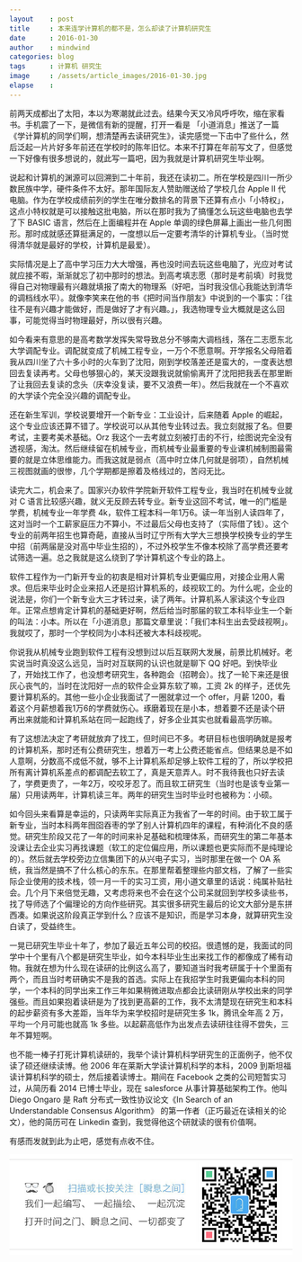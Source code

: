 ```yaml
---
layout    : post
title     : 本来连学计算机的都不是，怎么却读了计算机研究生
date      : 2016-01-30
author    : mindwind
categories: blog
tags      : 计算机 研究生
image     : /assets/article_images/2016-01-30.jpg
elapse    :
---
```



前两天成都出了太阳，本以为寒潮就此过去。结果今天又冷风呼呼吹，缩在家看书。手机震了一下，是微信有新的提醒，打开一看是 「小道消息」推送了一篇《学计算机的同学们啊，想清楚再去读研究生》，读完感觉一下击中了些什么，然后泛起一片片好多年前还在学校时的陈年旧忆。本来不打算在年前写文了，但感觉一下好像有很多想说的，就此写一篇吧，因为我就是计算机研究生毕业啊。

说起和计算机的渊源可以回溯到二十年前，我还在读初二。所在学校是四川一所少数民族中学，硬件条件不太好。那年国际友人赞助赠送给了学校几台 Apple II 代电脑。作为在学校成绩前列的学生在唯分数排名的背景下还算有点小「小特权」，这点小特权就是可以接触这批电脑，所以在那时我为了搞懂怎么玩这些电脑也去学了下 BASIC 语言，然后在上面编程并在 Apple 单调的绿色屏幕上画出一些几何图形。那时成就感还算挺满足的，一度想以后一定要考清华的计算机专业。（当时觉得清华就是最好的学校，计算机是最爱）。

实际情况是上了高中学习压力大大增强，再也没时间去玩这些电脑了，光应对考试就应接不暇，渐渐就忘了初中那时的想法。到高考填志愿（那时是考前填）时我觉得自己对物理最有兴趣就填报了南大的物理系（好吧，当时我没信心我能达到清华的调档线水平）。就像李笑来在他的书《把时间当作朋友》中说到的一个事实：「往往不是有兴趣才能做好，而是做好了才有兴趣。」，我选物理专业大概就是这么回事，可能觉得当时物理最好，所以很有兴趣。

如今看来有意思的是高考数学发挥失常导致总分不够南大调档线，落在二志愿东北大学调配专业。调配就变成了机械工程专业，一万个不愿意啊。开学报名父母陪着我从四川坐了六十多小时的火车到了沈阳，刚到学校落差还是蛮大的，一度表达想回去复读再考。父母也够狠心的，某天没跟我说就偷偷离开了沈阳把我丢在那里断了让我回去复读的念头（庆幸没复读，要不又浪费一年）。然后我就在一个不喜欢的大学读个完全没兴趣的调配专业。

还在新生军训，学校说要增开一个新专业：工业设计，后来随着 Apple 的崛起，这个专业应该还算不错了。学校说可以从其他专业转过去。我立刻就报了名。但要考试，主要考美术基础。Orz 我这个一去考就立刻被打击的不行，绘图说完全没有透视感，淘汰。然后继续留在机械专业，而机械专业最重要的专业课机械制图最需要的就是立体思维能力。而我这就是弱点（高中时立体几何就是弱项），自然机械三视图就画的很惨，几个学期都是擦着及格线过的，苦闷无比。

读完大二，机会来了。国家兴办软件学院新开软件工程专业，我当时在机械专业就对 C 语言比较感兴趣，就义无反顾去转专业。新专业这回不考试，唯一的门槛是学费，机械专业一年学费 4k，软件工程本科一年1万6。读一年当别人读四年了，这对当时一个工薪家庭压力不算小，不过最后父母也支持了（实际借了钱）。这个专业的前两年招生也算奇葩，直接从当时辽宁所有大学大三想换学校换专业的学生中招（前两届是没对高中毕业生招的），不过外校学生不像本校除了高学费还要考试筛选一遍。总之我就是这么绕到了学计算机这个专业的路上。

软件工程作为一门新开专业的初衷是相对计算机专业更偏应用，对接企业用人需求。但后来毕业时企业来招人还是招计算机系的，歧视软工的。为什么呢，企业的说法是，你们一个新专业大三才转过来，读了两年。计算机系人家读这个专业四年。正常点想肯定计算机的基础更好啊，然后给当时那届的软工本科毕业生一个新的叫法：小本。所以在「小道消息」那篇文章里说：「我们本科生出去受歧视啊」。我就哎了，那时一个学校同为小本科还被大本科歧视呢。

你说我从机械专业跑到软件工程有没想到过以后互联网大发展，前景比机械好。老实说当时真没这么远见，当时对互联网的认识也就是聊下 QQ 好吧。到快毕业了，开始找工作了，也没想考研究生，各种跑会（招聘会）。找了一轮下来还是很灰心丧气的，当时在沈阳好一点的软件企业算东软了嘛，工资 2k 的样子，还优先要计算机系的。其他一些小企业我面试了一圈就拿过一个 offer，月薪 1200，看着这个月薪想着我1万6的学费就伤心。琢磨着现在是小本，想着要不还是读个研再出来就能和计算机系站在同一起跑线了，好多企业其实也就看最高学历嘛。

有了这想法决定了考研就放弃了找工，但时间已不多。考研目标也很明确就是报考的计算机系，那时还有公费研究生，想着万一考上公费还能省点。但结果总是不如人意啊，分数高不成低不就，够不上计算机系却足够上软件工程的了，所以学校把所有离计算机系差点的都调配去软工了，真是天意弄人。时不我待我也只好去读了，学费更贵了，一年2万，咬咬牙忍了。而且软工研究生（当时也是该专业第一届）只用读两年，计算机读三年。两年的研究生当时毕业时也被称为：小硕。

如今回头来看算是幸运的，只读两年实际真正为我省了一年的时间。由于软工属于新专业，当时本科两年囫囵吞枣的学了别人计算机四年的课程，有种消化不良的感觉。研究生阶段又花了一年的时间来补足基础和梳理体系，而研究生的第二年基本没课让去企业实习再找课题（软工的定位偏应用，所以课题也更实际而不是纯理论的）。然后就去学校旁边立信集团下的从兴电子实习，当时那里在做一个 OA 系统，我当然是搞不了什么核心的东东。在那里帮着整理些内部文档，了解了一些实际企业使用的技术栈，领一月一千的实习工资，用小道文章里的话说：纯属补贴社会。几个月下来倍觉无趣，又考虑将来也不会在这个公司呆就回到学校多读些书，找了导师选了个偏理论的方向作些研究。其实很多研究生最后的论文大部分是东拼西凑。如果说这阶段真正学到什么？应该不是知识，而是学习本身，就算研究生没白读了，受益终生。

一晃已研究生毕业十年了，参加了最近五年公司的校招。很遗憾的是，我面试的同学中十个里有八个都是研究生毕业，如今本科毕业生出来找工作的都像成了稀有动物。我就在想为什么现在读研的比例这么高了，要知道当时我考研属于十个里面有两个，而且当时考研确实不是我的首选。实际上在我招学生时我更偏向本科的同学，一个本科的同学出来工作三年如果稍微进取点都会比读研刚从学校出来的同学强些。而且如果抱着读研是为了找到更高薪的工作，我不太清楚现在研究生和本科的起步薪资有多大差距，当年华为来学校招时是研究生多 1k，腾讯全年高 2 万，平均一个月可能也就高 1k 多些。以起薪高低作为出发点去读研往往得不尝失，三年不算短啊。

也不能一棒子打死计算机读研的，我举个读计算机科学研究生的正面例子，他不仅读了硕还继续读博。他 2006 年在莱斯大学读计算机科学的本科，2009 到斯坦福读计算机科学的硕士，然后接着读博士。期间在 Facebook 之类的公司短暂实习过，从简历看 2014 已博士毕业，现在 salesforce 从事计算基础架构工作。他叫 Diego Ongaro 是 Raft 分布式一致性协议论文《In Search of an Understandable Consensus Algorithm》 的第一作者（正巧最近在读相关的论文），他的简历可在 Linkedin 查到，我觉得他这个研就读的很有价值啊。

有感而发就到此为止吧，感觉有点收不住。


![](/assets/images/qrcode_tail.jpg)
